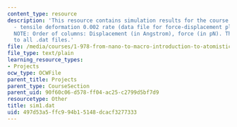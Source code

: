 ```yaml
---
content_type: resource
description: 'This resource contains simulation results for the course projects: NAMD
  - tensile deformation 0.002 rate (data file for force-displacement plot) (DAT).
  NOTE: Order of columns: Displacement (in Angstrom), force (in pN). This applies
  to all .dat files.'
file: /media/courses/1-978-from-nano-to-macro-introduction-to-atomistic-modeling-techniques-january-iap-2007/497d53a5ffc994b15148dcacf3277333_sim1.dat
file_type: text/plain
learning_resource_types:
- Projects
ocw_type: OCWFile
parent_title: Projects
parent_type: CourseSection
parent_uid: 90f60c06-d578-ff04-ac25-c2799d5bf7d9
resourcetype: Other
title: sim1.dat
uid: 497d53a5-ffc9-94b1-5148-dcacf3277333
---
```

